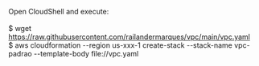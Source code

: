 Open CloudShell and execute:<br>
<br>
$ wget https://raw.githubusercontent.com/railandermarques/vpc/main/vpc.yaml<br>
$ aws cloudformation --region us-xxx-1 create-stack --stack-name vpc-padrao --template-body file://vpc.yaml
